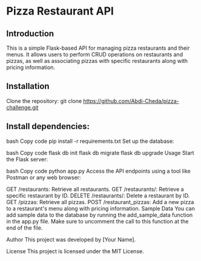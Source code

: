 # Pizza Restaurant API
## Introduction
This is a simple Flask-based API for managing pizza restaurants and their menus. It allows users to perform CRUD operations on restaurants and pizzas, as well as associating pizzas with specific restaurants along with pricing information.

## Installation
Clone the repository:
git clone https://github.com/Abdi-Cheda/pizza-challenge.git

## Install dependencies:

bash
Copy code
pip install -r requirements.txt
Set up the database:

bash
Copy code
flask db init
flask db migrate
flask db upgrade
Usage
Start the Flask server:

bash
Copy code
python app.py
Access the API endpoints using a tool like Postman or any web browser:

GET /restaurants: Retrieve all restaurants.
GET /restaurants/<id>: Retrieve a specific restaurant by ID.
DELETE /restaurants/<id>: Delete a restaurant by ID.
GET /pizzas: Retrieve all pizzas.
POST /restaurant_pizzas: Add a new pizza to a restaurant's menu along with pricing information.
Sample Data
You can add sample data to the database by running the add_sample_data function in the app.py file. Make sure to uncomment the call to this function at the end of the file.

Author
This project was developed by [Your Name].

License
This project is licensed under the MIT License.